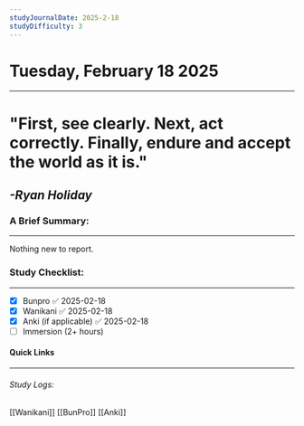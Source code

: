 ```yaml
---
studyJournalDate: 2025-2-18
studyDifficulty: 3
---
```


# Tuesday, February 18 2025
---
# "First, see clearly. Next, act correctly. Finally, endure and accept the world as it is."

## *-Ryan Holiday*


### A Brief Summary:
---
Nothing new to report.

### Study Checklist:
---
- [x] Bunpro ✅ 2025-02-18
- [x] Wanikani ✅ 2025-02-18
- [x] Anki (if applicable) ✅ 2025-02-18
- [ ] Immersion (2+ hours)

#### Quick Links
---
###### Study Logs:
[[Wanikani]]
[[BunPro]]
[[Anki]]